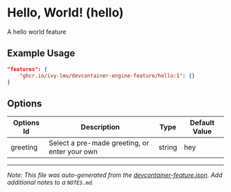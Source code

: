 
# Hello, World! (hello)

A hello world feature

## Example Usage

```json
"features": {
    "ghcr.io/ivy-lmu/devcontainer-engine-feature/hello:1": {}
}
```

## Options

| Options Id | Description | Type | Default Value |
|-----|-----|-----|-----|
| greeting | Select a pre-made greeting, or enter your own | string | hey |



---

_Note: This file was auto-generated from the [devcontainer-feature.json](https://github.com/ivy-lmu/devcontainer-engine-feature/blob/main/src/hello/devcontainer-feature.json).  Add additional notes to a `NOTES.md`._
